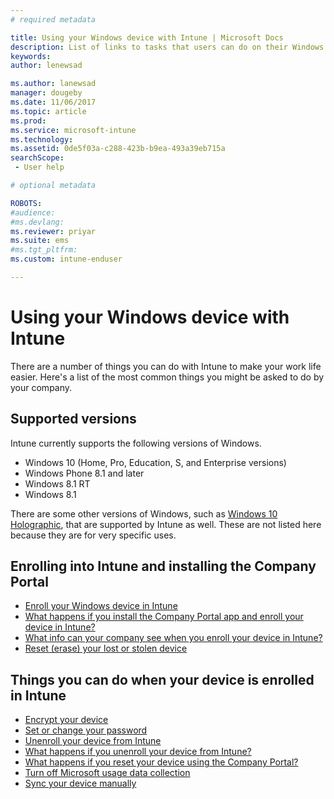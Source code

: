```yaml
---
# required metadata

title: Using your Windows device with Intune | Microsoft Docs
description: List of links to tasks that users can do on their Windows device when their device is enrolled in Intune
keywords:
author: lenewsad
ms.author: lanewsad
manager: dougeby
ms.date: 11/06/2017
ms.topic: article
ms.prod:
ms.service: microsoft-intune
ms.technology:
ms.assetid: 0de5f03a-c288-423b-b9ea-493a39eb715asearchScope: - User help

# optional metadata

ROBOTS:  
#audience:
#ms.devlang:
ms.reviewer: priyar
ms.suite: ems
#ms.tgt_pltfrm:
ms.custom: intune-enduser

---
```


# Using your Windows device with Intune

There are a number of things you can do with Intune to make your work life easier. Here's a list of the most common things you might be asked to do by your company.

## Supported versions

Intune currently supports the following versions of Windows.

* Windows 10 (Home, Pro, Education, S, and Enterprise versions)
* Windows Phone 8.1 and later
* Windows 8.1 RT
* Windows 8.1

There are some other versions of Windows, such as [Windows 10 Holographic](https://www.microsoft.com/hololens), that are supported by Intune as well. These are not listed here because they are for very specific uses.

## Enrolling into Intune and installing the Company Portal

- [Enroll your Windows device in Intune](enroll-your-device-in-intune-windows.md)
- [What happens if you install the Company Portal app and enroll your device in Intune?](what-happens-if-you-install-the-company-portal-app-and-enroll-your-device-in-intune-windows.md)
- [What info can your company see when you enroll your device in Intune?](what-info-can-your-company-see-when-you-enroll-your-device-in-intune.md)
- [Reset (erase) your lost or stolen device](reset-erase-your-device-cpwebsite.md)

## Things you can do when your device is enrolled in Intune

- [Encrypt your device](encrypt-your-device-windows.md)
- [Set or change your password](set-or-change-your-password-windows.md)
- [Unenroll your device from Intune](unenroll-your-device-from-intune-windows.md)
- [What happens if you unenroll your device from Intune?](what-happens-if-you-unenroll-your-device-from-intune-windows.md)
- [What happens if you reset your device using the Company Portal?](what-happens-if-you-reset-your-device-using-the-company-portal-windows.md)
- [Turn off Microsoft usage data collection](turn-off-microsoft-usage-data-collection-windows.md)
- [Sync your device manually](sync-your-device-manually-windows.md)
